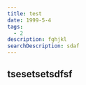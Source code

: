 ```yaml
---
title: test
date: 1999-5-4
tags:
  - 2
description: fghjkl
searchDescription: sdaf
---
```


## tsesetsetsdfsf
